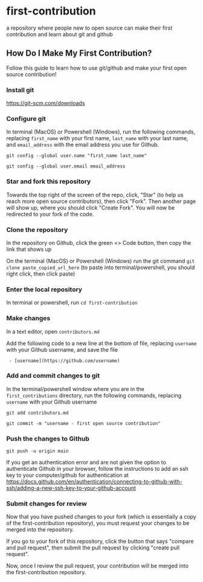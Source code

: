 # first-contribution
a repository where people new to open source can make their first contribution and learn about git and github

## How Do I Make My First Contribution?

Follow this guide to learn how to use git/github and make your first open source contribution!

### Install git
https://git-scm.com/downloads

### Configure git
In terminal (MacOS) or Powershell (Windows), run the following commands, replacing ```first_name``` with your first name, ```last_name``` with your last name, and ```email_address``` with the email address you use for Github.

```git config --global user.name "first_name last_name"```

```git config --global user.email email_address```

### Star and fork this repository
Towards the top right of the screen of the repo, click, "Star" (to help us reach more open source contributors), then click "Fork". Then another page will show up, where you should click "Create Fork". You will now be redirected to your fork of the code.

### Clone the repository
In the repository on Github, click the green <> Code button, then copy the link that shows up

On the terminal (MacOS) or Powershell (Windows) run the git command ```git clone paste_copied_url_here``` (to paste into terminal/powershell, you should right click, then click paste)

### Enter the local repository

In terminal or powershell, run ```cd first-contribution```

### Make changes

In a text editor, open ```contributors.md```

Add the following code to a new line at the bottom of file, replacing ```username``` with your Github username, and save the file

``` - [username](https://github.com/username)```

### Add and commit changes to git

In the terminal/powershell window where you are in the ```first_contributions``` directory, run the following commands, replacing ```username``` with your Github username

```git add contributors.md```

```git commit -m "username - first open source contribution"```

### Push the changes to Github

```git push -u origin main```

If you get an authentication error and are not given the option to authenticate Github in your browser, follow the instructions to add an ssh key to your computer/github for authentication at https://docs.github.com/en/authentication/connecting-to-github-with-ssh/adding-a-new-ssh-key-to-your-github-account

### Submit changes for review

Now that you have pushed changes to your fork (which is essentially a copy of the first-contribution repository), you must request your changes to be merged into the repository.

If you go to your fork of this repository, click the button that says "compare and pull request", then submit the pull request by clicking "create pull request".

Now, once I review the pull request, your contribution will be merged into the first-contribution repository.
